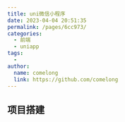 ```yaml
---
title: uni微信小程序
date: 2023-04-04 20:51:35
permalink: /pages/6cc973/
categories:
  - 前端
  - uniapp
tags:
  - 
author: 
  name: comelong
  link: https://github.com/comelong
---
```

## 项目搭建
>
